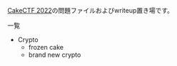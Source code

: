 [CakeCTF 2022](https://2022.cakectf.com/)の問題ファイルおよびwriteup置き場です。

一覧
- Crypto
  - frozen cake
  - brand new crypto
